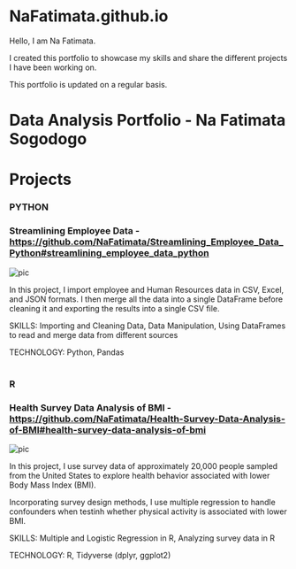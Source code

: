 # NaFatimata.github.io

Hello, I am Na Fatimata.

I created this portfolio to showcase my skills and share the different projects I have been working on. 

This portfolio is updated on a regular basis.


# Data Analysis Portfolio - Na Fatimata Sogodogo

# Projects

### PYTHON
  
  ### Streamlining Employee Data - https://github.com/NaFatimata/Streamlining_Employee_Data_Python#streamlining_employee_data_python 

![pic](https://user-images.githubusercontent.com/89815266/191801320-49dddbc4-7dd1-42d7-8546-1af25d9e409a.png)



   In this project, I import employee and Human Resources data in CSV, Excel, and JSON formats. I then merge all the data into a single DataFrame before cleaning it and exporting the results into a single CSV file.

   SKILLS: Importing and Cleaning Data, Data Manipulation, Using DataFrames to read and merge data from different sources

   TECHNOLOGY: Python, Pandas
   
   # 

### R
  ### Health Survey Data Analysis of BMI - https://github.com/NaFatimata/Health-Survey-Data-Analysis-of-BMI#health-survey-data-analysis-of-bmi
![pic](https://user-images.githubusercontent.com/89815266/191878511-59f24893-b62b-46b0-ad15-711ba6df3593.png)



  In this project, I use survey data of approximately 20,000 people sampled from the United States to explore health behavior associated with lower Body Mass Index (BMI).

Incorporating survey design methods, I use multiple regression to handle confounders when testinh whether physical activity is associated with lower BMI.

  SKILLS: Multiple and Logistic Regression in R, Analyzing survey data in R

  TECHNOLOGY: R, Tidyverse (dplyr, ggplot2)
